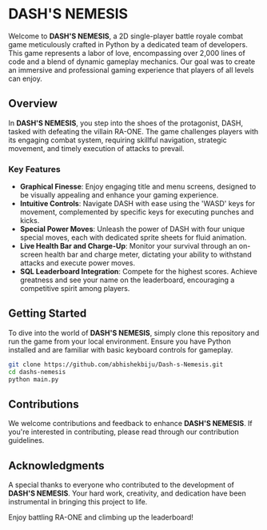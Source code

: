 # DASH'S NEMESIS

Welcome to **DASH'S NEMESIS**, a 2D single-player battle royale combat game meticulously crafted in Python by a dedicated team of developers. This game represents a labor of love, encompassing over 2,000 lines of code and a blend of dynamic gameplay mechanics. Our goal was to create an immersive and professional gaming experience that players of all levels can enjoy.

## Overview

In **DASH'S NEMESIS**, you step into the shoes of the protagonist, DASH, tasked with defeating the villain RA-ONE. The game challenges players with its engaging combat system, requiring skillful navigation, strategic movement, and timely execution of attacks to prevail.

### Key Features

- **Graphical Finesse**: Enjoy engaging title and menu screens, designed to be visually appealing and enhance your gaming experience.
- **Intuitive Controls**: Navigate DASH with ease using the 'WASD' keys for movement, complemented by specific keys for executing punches and kicks.
- **Special Power Moves**: Unleash the power of DASH with four unique special moves, each with dedicated sprite sheets for fluid animation.
- **Live Health Bar and Charge-Up**: Monitor your survival through an on-screen health bar and charge meter, dictating your ability to withstand attacks and execute power moves.
- **SQL Leaderboard Integration**: Compete for the highest scores. Achieve greatness and see your name on the leaderboard, encouraging a competitive spirit among players.

## Getting Started

To dive into the world of **DASH'S NEMESIS**, simply clone this repository and run the game from your local environment. Ensure you have Python installed and are familiar with basic keyboard controls for gameplay.

```bash
git clone https://github.com/abhishekbiju/Dash-s-Nemesis.git
cd dashs-nemesis
python main.py
```

## Contributions

We welcome contributions and feedback to enhance **DASH'S NEMESIS**. If you're interested in contributing, please read through our contribution guidelines.

## Acknowledgments

A special thanks to everyone who contributed to the development of **DASH'S NEMESIS**. Your hard work, creativity, and dedication have been instrumental in bringing this project to life.

Enjoy battling RA-ONE and climbing up the leaderboard!
